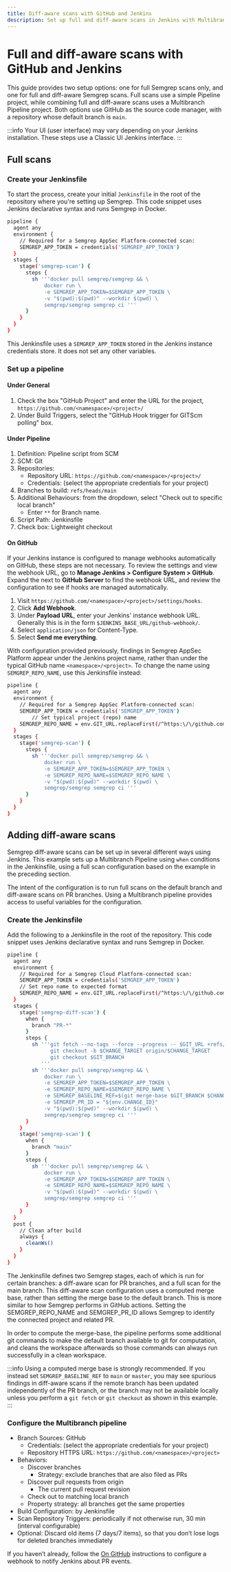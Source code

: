```yaml
---
title: Diff-aware scans with GitHub and Jenkins
description: Set up full and diff-aware scans in Jenkins with Multibranch pipeline projects.
---
```


# Full and diff-aware scans with GitHub and Jenkins

This guide provides two setup options: one for full Semgrep scans only, and one for full and diff-aware Semgrep scans. Full scans use a simple Pipeline project, while combining full and diff-aware scans uses a Multibranch Pipeline project. Both options use GitHub as the source code manager, with a repository whose default branch is `main`.

:::info
Your UI (user interface) may vary depending on your Jenkins installation. These steps use a Classic UI Jenkins interface.
:::

## Full scans

### Create your Jenkinsfile

To start the process, create your initial `Jenkinsfile` in the root of the repository where you're setting up Semgrep. This code snippet uses Jenkins declarative syntax and runs Semgrep in Docker.

```bash
pipeline {
  agent any
  environment {
    // Required for a Semgrep AppSec Platform-connected scan:
    SEMGREP_APP_TOKEN = credentials('SEMGREP_APP_TOKEN')
  }
  stages {
    stage('semgrep-scan') {
      steps {
        sh '''docker pull semgrep/semgrep && \
            docker run \
            -e SEMGREP_APP_TOKEN=$SEMGREP_APP_TOKEN \
            -v "$(pwd):$(pwd)" --workdir $(pwd) \
            semgrep/semgrep semgrep ci '''
      }
    }
  }
}
```

This Jenkinsfile uses a `SEMGREP_APP_TOKEN` stored in the Jenkins instance credentials store. It does not set any other variables.

### Set up a pipeline

#### Under General

1. Check the box "GitHub Project" and enter the URL for the project, `https://github.com/<namespace>/<project>/`
2. Under Build Triggers, select the "GitHub Hook trigger for GITScm polling" box.

#### Under Pipeline

1. Definition: Pipeline script from SCM
2. SCM: Git
3. Repositories:
    - Repository URL: `https://github.com/<namespace>/<project>/`
    - Credentials: (select the appropriate credentials for your project)
4. Branches to build: `refs/heads/main`
5. Additional Behaviours: from the dropdown, select "Check out to specific local branch"
    - Enter `**` for Branch name.
6. Script Path: Jenkinsfile
7. Check box: Lightweight checkout

#### On GitHub

If your Jenkins instance is configured to manage webhooks automatically on GitHub, these steps are not necessary. To review the settings and view the webhook URL, go to **Manage Jenkins > Configure System > GitHub**. Expand the <i class="fa-solid fa-circle-question"></i> next to **GitHub Server** to find the webhook URL, and review the configuration to see if hooks are managed automatically.

1. Visit `https://github.com/<namespace>/<project>/settings/hooks`.
2. Click **Add Webhook**.
3. Under **Payload URL**, enter your Jenkins' instance webhook URL. Generally this is in the form `$JENKINS_BASE_URL/github-webhook/`.
4. Select `application/json` for Content-Type.
5. Select **Send me everything**.

With configuration provided previously, findings in Semgrep AppSec Platform appear under the Jenkins project name, rather than under the typical GitHub name `<namespace>/<project>`. To change the name using `SEMGREP_REPO_NAME`, use this Jenkinsfile instead:

```bash
pipeline {
  agent any
  environment {
    // Required for a Semgrep AppSec Platform-connected scan:
    SEMGREP_APP_TOKEN = credentials('SEMGREP_APP_TOKEN')
		// Set typical project (repo) name
    SEMGREP_REPO_NAME = env.GIT_URL.replaceFirst(/^https:\/\/github.com\/(.*)$/, '$1')
  }
  stages {
    stage('semgrep-scan') {
      steps {
        sh '''docker pull semgrep/semgrep && \
            docker run \
            -e SEMGREP_APP_TOKEN=$SEMGREP_APP_TOKEN \
            -e SEMGREP_REPO_NAME=$SEMGREP_REPO_NAME \
            -v "$(pwd):$(pwd)" --workdir $(pwd) \
            semgrep/semgrep semgrep ci '''
      }
    }
  }
}
```

## Adding diff-aware scans

Semgrep diff-aware scans can be set up in several different ways using Jenkins. This example sets up a Multibranch Pipeline using `when` conditions in the Jenkinsfile, using a full scan configuration based on the example in the preceding section. 

The intent of the configuration is to run full scans on the default branch and diff-aware scans on PR branches. Using a Multibranch pipeline provides access to useful variables for the configuration.

### Create the Jenkinsfile

Add the following to a Jenkinsfile in the root of the repository. This code snippet uses Jenkins declarative syntax and runs Semgrep in Docker.

```bash
pipeline {
  agent any
  environment {
    // Required for a Semgrep Cloud Platform-connected scan:
    SEMGREP_APP_TOKEN = credentials('SEMGREP_APP_TOKEN')
    // Set repo name to expected format
    SEMGREP_REPO_NAME = env.GIT_URL.replaceFirst(/^https:\/\/github.com\/(.*)$/, '$1')
  }
  stages {
    stage('semgrep-diff-scan') {
      when {
        branch "PR-*"
      }
      steps {
        sh '''git fetch --no-tags --force --progress -- $GIT_URL +refs/heads/$CHANGE_TARGET:refs/remotes/origin/$CHANGE_TARGET
              git checkout -b $CHANGE_TARGET origin/$CHANGE_TARGET
              git checkout $GIT_BRANCH
           '''
        sh '''docker pull semgrep/semgrep && \
            docker run \
            -e SEMGREP_APP_TOKEN=$SEMGREP_APP_TOKEN \
            -e SEMGREP_REPO_NAME=$SEMGREP_REPO_NAME \
            -e SEMGREP_BASELINE_REF=$(git merge-base $GIT_BRANCH $CHANGE_TARGET) \
            -e SEMGREP_PR_ID = "${env.CHANGE_ID}"
            -v "$(pwd):$(pwd)" --workdir $(pwd) \
            semgrep/semgrep semgrep ci '''
      }
    }
    stage('semgrep-scan') {
      when {
        branch "main"
      }
      steps {
        sh '''docker pull semgrep/semgrep && \
            docker run \
            -e SEMGREP_APP_TOKEN=$SEMGREP_APP_TOKEN \
            -e SEMGREP_REPO_NAME=$SEMGREP_REPO_NAME \
            -v "$(pwd):$(pwd)" --workdir $(pwd) \
            semgrep/semgrep semgrep ci '''
      }
    }
  }
  post {
    // Clean after build
    always {
      cleanWs()
    }
  }
}
```

The Jenkinsfile defines two Semgrep stages, each of which is run for certain branches: a diff-aware scan for PR branches, and a full scan for the main branch. This diff-aware scan configuration uses a computed merge base, rather than setting the merge base to the default branch. This is more similar to how Semgrep performs in GitHub actions. Setting the SEMGREP_REPO_NAME and SEMGREP_PR_ID allows Semgrep to identify the connected project and related PR.

In order to compute the merge-base, the pipeline performs some additional git commands to make the default branch available to git for computation, and cleans the workspace afterwards so those commands can always run successfully in a clean workspace.

:::info
Using a computed merge base is strongly recommended. If you instead set `SEMGREP_BASELINE_REF` to `main` or `master`, you may see spurious findings in diff-aware scans if the remote branch has been updated independently of the PR branch, or the branch may not be available locally unless you perform a `git fetch` or `git checkout` as shown in this example.
:::

### Configure the Multibranch pipeline

- Branch Sources: GitHub
    - Credentials: (select the appropriate credentials for your project)
    - Repository HTTPS URL: `https://github.com/<namespace>/<project>`
- Behaviors:
    - Discover branches
        - Strategy: exclude branches that are also filed as PRs
    - Discover pull requests from origin
        - The current pull request revision
    - Check out to matching local branch
    - Property strategy: all branches get the same properties
- Build Configuration: by Jenkinsfile
- Scan Repository Triggers: periodically if not otherwise run, 30 min (interval configurable)
- Optional: Discard old items (7 days/7 items), so that you don’t lose logs for deleted branches immediately

If you haven’t already, follow the [On GitHub](#on-github) instructions to configure a webhook to notify Jenkins about PR events.
